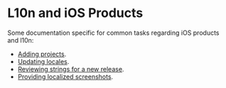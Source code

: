 # L10n and iOS Products

Some documentation specific for common tasks regarding iOS products and l10n:
* [Adding projects](adding_projects.md).
* [Updating locales](updating_locales.md).
* [Reviewing strings for a new release](reviewing_strings.md).
* [Providing localized screenshots](screenshots.md).
